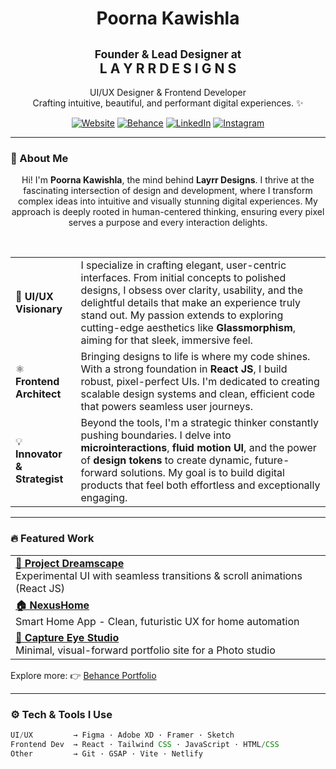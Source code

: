<h1 align="center">
  Poorna Kawishla
</h1>

<h2 align="center">
  <small>Founder & Lead Designer at</small>
  <br>
  L A Y R R  D E S I G N S
</h2>

<p align="center">
  UI/UX Designer & Frontend Developer
  <br>
  Crafting intuitive, beautiful, and performant digital experiences. ✨
</p>

<p align="center">
  <a href="https://poorna.xyz" target="_blank"><img alt="Website" src="https://img.shields.io/badge/Website-000000?style=for-the-badge&logo=About.me&logoColor=white" /></a>
  <a href="https://www.behance.net/poornakawishla" target="_blank"><img alt="Behance" src="https://img.shields.io/badge/Behance-1769ff?style=for-the-badge&logo=behance&logoColor=white" /></a>
  <a href="https://www.linkedin.com/in/poornakawishla/" target="_blank"><img alt="LinkedIn" src="https://img.shields.io/badge/LinkedIn-0A66C2?style=for-the-badge&logo=linkedin&logoColor=white" /></a>
  <a href="https://www.instagram.com/poornakawishla" target="_blank"><img alt="Instagram" src="https://img.shields.io/badge/Instagram-E4405F?style=for-the-badge&logo=instagram&logoColor=white" /></a>
</p>

---
### 🚀 About Me

<p align="center">
  Hi! I'm <b>Poorna Kawishla</b>, the mind behind <b>Layrr Designs</b>. I thrive at the fascinating intersection of design and development, where I transform complex ideas into intuitive and visually stunning digital experiences. My approach is deeply rooted in human-centered thinking, ensuring every pixel serves a purpose and every interaction delights.
</p>

<br>

| | |
|---|---|
| 🎨 **UI/UX Visionary** | I specialize in crafting elegant, user-centric interfaces. From initial concepts to polished designs, I obsess over clarity, usability, and the delightful details that make an experience truly stand out. My passion extends to exploring cutting-edge aesthetics like **Glassmorphism**, aiming for that sleek, immersive feel. |
| ⚛️ **Frontend Architect** | Bringing designs to life is where my code shines. With a strong foundation in <b>React JS</b>, I build robust, pixel-perfect UIs. I'm dedicated to creating scalable design systems and clean, efficient code that powers seamless user journeys. |
| 💡 **Innovator & Strategist** | Beyond the tools, I'm a strategic thinker constantly pushing boundaries. I delve into **microinteractions**, **fluid motion UI**, and the power of **design tokens** to create dynamic, future-forward solutions. My goal is to build digital products that feel both effortless and exceptionally engaging. |

---

### 🔥 Featured Work

<table>
  <tr>
    <td><a href="https://projectdreamscape.netlify.app/"><b>🌌 Project Dreamscape</b></a><br/>
    Experimental UI with seamless transitions & scroll animations (React JS)</td>
  </tr>
  <tr>
    <td><a href="https://www.behance.net/gallery/224976693/NexusHome-Smart-Home-App"><b>🏠 NexusHome</b></a><br/>
    Smart Home App - Clean, futuristic UX for home automation</td>
  </tr>
  <tr>
    <td><a href="https://www.behance.net/gallery/209909555/Capture-Eye-Studio-Website-Design"><b>📸 Capture Eye Studio</b></a><br/>
    Minimal, visual-forward portfolio site for a Photo studio</td>
  </tr>
</table>

Explore more: 👉 [Behance Portfolio](https://www.behance.net/poornakawishla)

---

### ⚙️ Tech & Tools I Use

```js
UI/UX         → Figma · Adobe XD · Framer · Sketch
Frontend Dev  → React · Tailwind CSS · JavaScript · HTML/CSS
Other         → Git · GSAP · Vite · Netlify
